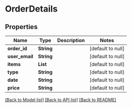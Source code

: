 # OrderDetails
## Properties

| Name | Type | Description | Notes |
|------------ | ------------- | ------------- | -------------|
| **order\_id** | **String** |  | [default to null] |
| **user\_email** | **String** |  | [default to null] |
| **items** | **List** |  | [default to null] |
| **type** | **String** |  | [default to null] |
| **date** | **String** |  | [default to null] |
| **price** | **String** |  | [default to null] |

[[Back to Model list]](../README.md#documentation-for-models) [[Back to API list]](../README.md#documentation-for-api-endpoints) [[Back to README]](../README.md)

